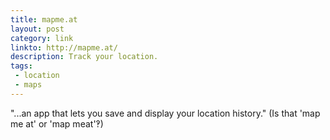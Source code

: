 ```yaml
---
title: mapme.at
layout: post
category: link
linkto: http://mapme.at/
description: Track your location.
tags:
 - location
 - maps
---
```

"...an app that lets you save and display your location history." (Is that 'map me at' or 'map meat'&#8253;)